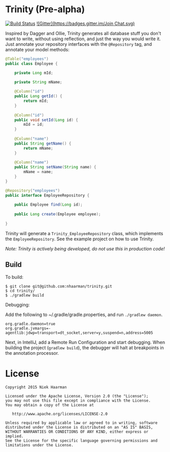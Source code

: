 Trinity (Pre-alpha)
=====
[![Build Status](https://travis-ci.org/nhaarman/trinity.svg?branch=master)](https://travis-ci.org/nhaarman/trinity)
[![Gitter](https://badges.gitter.im/Join Chat.svg)](https://gitter.im/nhaarman/trinity?utm_source=badge&utm_medium=badge&utm_campaign=pr-badge&utm_content=badge)

Inspired by Dagger and Ollie, Trinity generates all database stuff you don't want to write, without using reflection, and just the way you would write it.
Just annotate your repository interfaces with the `@Repository` tag, and annotate your model methods:

```java
@Table("employees")
public class Employee {

	private Long mId;

	private String mName;
	
	@Column("id")
	public Long getId() {
		return mId;
	}
	
	@Column("id")
	public void setId(Long id) {
		mId = id;
	}
	
	@Column("name")
	public String getName() {
		return mName;
	}
	
	@Column("name")
	public String setName(String name) {
		mName = name;
	}
}
```

```java
@Repository("employees")
public interface EmployeeRepository {
	
	public Employee find(Long id);
	
	public Long create(Employee employee);
	
}
```

Trinity will generate a `Trinity_EmployeeRepository` class, which implements the `EmployeeRepository`.
See the example project on how to use Trinity.


*Note: Trinity is actively being developed, do not use this in production code!*

Build
-----

To build:

```
$ git clone git@github.com:nhaarman/trinity.git
$ cd trinity/
$ ./gradlew build
```

Debugging:

Add the following to ~/.gradle/gradle.properties, and run `./gradlew daemon`.

```
org.gradle.daemon=true
org.gradle.jvmargs=-agentlib:jdwp=transport=dt_socket,server=y,suspend=n,address=5005
```

Next, in IntelliJ, add a Remote Run Configuration and start debugging. When building the project (`gradlew build`), the debugger will halt at breakpoints in the annotation
processor.

License
=======

    Copyright 2015 Niek Haarman

    Licensed under the Apache License, Version 2.0 (the "License");
    you may not use this file except in compliance with the License.
    You may obtain a copy of the License at

       http://www.apache.org/licenses/LICENSE-2.0

    Unless required by applicable law or agreed to in writing, software
    distributed under the License is distributed on an "AS IS" BASIS,
    WITHOUT WARRANTIES OR CONDITIONS OF ANY KIND, either express or implied.
    See the License for the specific language governing permissions and
    limitations under the License.

